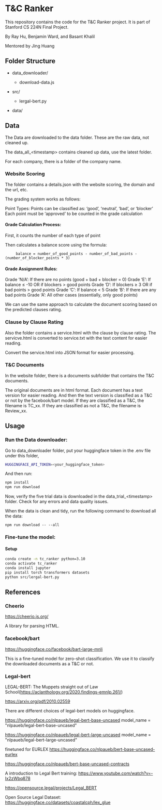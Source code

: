 # T&C Ranker

This repository contains the code for the T&C Ranker project.
It is part of Stanford CS 224N Final Project.

By Ray Hu, Benjamin Ward, and Basant Khalil

Mentored by Jing Huang


## Folder Structure

- data_downloader/
  - download-data.js
  
- src/
  - lergal-bert.py

- data/

## Data

The Data are downloaded to the data folder. These are the raw data, not cleaned up.

The data_all_\<timestamp\> contains cleaned up data, use the latest folder.

For each company, there is a folder of the company name.

### Website Scoring
The folder contains a details.json with the website scoring, the domain and the url, etc.

The grading system works as follows:

Point Types:
Points can be classified as: ‘good’, ‘neutral’, ‘bad’, or ‘blocker’
Each point must be ‘approved’ to be counted in the grade calculation


#### Grade Calculation Process:

First, it counts the number of each type of point

Then calculates a balance score using the formula:

```
     balance = number_of_good_points - number_of_bad_points - (number_of_blocker_points * 3)
```

#### Grade Assignment Rules:

Grade ‘N/A’: If there are no points (good + bad + blocker = 0)
Grade ‘E’: If balance ≤ -10 OR if blockers > good points
Grade ‘D’: If blockers ≥ 3 OR if bad points > good points
Grade ‘C’: If balance < 5
Grade ‘B’: If there are any bad points
Grade ‘A’: All other cases (essentially, only good points)

We can use the same approach to calculate the document scoring based on the predicted clauses rating.

### Clause by Clause Rating
Also the folder contains a service.html with the clause by clause rating. The servicve.html is converted to service.txt with the text content for easier reading.

Convert the service.html into JSON format for easier processing.


### T&C Documents

In the website folder, there is a documents subfolder that contains the T&C documents.

The original documents are in html format. Each document has a text version for easier reading. And then the text version is classified as a T&C or not by the facebook/bart model. If they are classified as a T&C, the filename is TC_xx. If they are classified as not a T&C, the filename is Review_xx.


## Usage

### Run the Data downloader:

Go to data_downloader folder, put your huggingface token in the .env file under this folder, 

```bash
HUGGINGFACE_API_TOKEN=<your_huggingface_token>
```

And then run:

```bash
npm install
npm run download
```

Now, verify the five trial data is downloaded in the data_trial_\<timestamp\> folder. Check for any errors and data quality issues.

When the data is clean and tidy, run the following command to download all the data:
```
npm run download -- --all
```

### Fine-tune the model:

#### Setup

```bash
conda create -n tc_ranker python=3.10
conda activate tc_ranker
conda install jupyter
pip install torch transformers datasets
python src/lergal-bert.py
```


## References


### Cheerio

https://cheerio.js.org/

A library for parsing HTML.

### facebook/bart

https://huggingface.co/facebook/bart-large-mnli

This is a fine-tuned model for zero-shot classification. We use it to classify the downloaded documents as a T&C or not.

### Legal-bert
LEGAL-BERT: The Muppets straight out of Law School(https://aclanthology.org/2020.findings-emnlp.261/)

https://arxiv.org/pdf/2010.02559


There are different choices of legal-bert models on huggingface.

https://huggingface.co/nlpaueb/legal-bert-base-uncased
model_name = "nlpaueb/legal-bert-base-uncased"

https://huggingface.co/nlpaueb/legal-bert-large-uncased
model_name = "nlpaueb/legal-bert-large-uncased"

finetuned for EURLEX
https://huggingface.co/nlpaueb/bert-base-uncased-eurlex


https://huggingface.co/nlpaueb/bert-base-uncased-contracts


A introduction to Legal Bert training:
https://www.youtube.com/watch?v=-Ix2zWbq878


https://opensource.legal/projects/Legal_BERT


Open Source Legal Dataset:
https://huggingface.co/datasets/coastalcph/lex_glue

